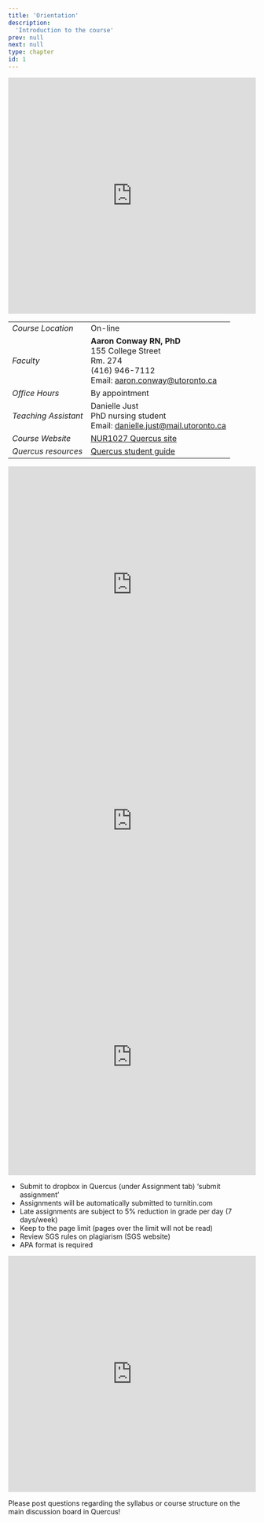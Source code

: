 ```yaml
---
title: 'Orientation'
description:
  'Introduction to the course'
prev: null
next: null
type: chapter
id: 1
---
```


<exercise id="1" title="Course overview">

<iframe src="https://player.vimeo.com/video/355724601" width="100%" height="480" frameborder="0" allow="autoplay; fullscreen" allowfullscreen></iframe>

</exercise>

<exercise id="2" title="Contact details">

|     |     |
| --- | --- |
|*Course Location* |  On-line  |
| *Faculty* | **Aaron Conway RN, PhD**<br>155 College Street<br>Rm. 274<br>(416) 946-7112 <br> Email: aaron.conway@utoronto.ca|
| *Office Hours* | By appointment |
|*Teaching Assistant* | Danielle Just<br> PhD nursing student<br>Email: danielle.just@mail.utoronto.ca|
| *Course Website* | [NUR1027 Quercus site](https://q.utoronto.ca/courses/113018/) |
| *Quercus resources* | [Quercus student guide](https://q.utoronto.ca/courses/46670)|

</exercise>

<exercise id="3" title="Course structure">

<iframe src="https://player.vimeo.com/video/355725241" width="100%" height="480" frameborder="0" allow="autoplay; fullscreen" allowfullscreen></iframe>

</exercise>

<exercise id="4" title="Weekly learning content on Quercus">

<iframe src="https://player.vimeo.com/video/355731084" width="100%" height="480" frameborder="0" allow="autoplay; fullscreen" allowfullscreen></iframe>

</exercise>

<exercise id="5" title="Discussion boards">

<iframe src="https://player.vimeo.com/video/355726345" width="100%" height="480" frameborder="0" allow="autoplay; fullscreen" allowfullscreen></iframe>

</exercise>

<exercise id="6" title="Assignment requirements">


- Submit to dropbox in Quercus (under Assignment tab) ‘submit assignment’
- Assignments will be automatically submitted to turnitin.com
- Late assignments are subject to 5% reduction in grade per day (7 days/week)
- Keep to the page limit (pages over the limit will not be read)
- Review SGS rules on plagiarism (SGS website)
- APA format is required

</exercise>

<exercise id="7" title="Assignment information">

<iframe src="https://player.vimeo.com/video/355727762" width="100%" height="480" frameborder="0" allow="autoplay; fullscreen" allowfullscreen></iframe>

</exercise>

<exercise id="8" title="Questions about the course">

Please post questions regarding the syllabus or course structure on the main discussion board in Quercus!
</exercise>
